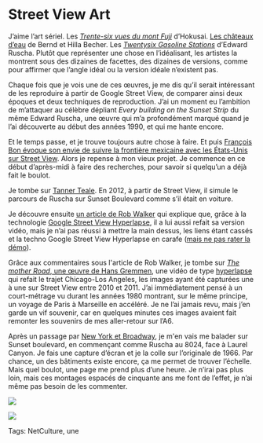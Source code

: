 # Street View Art

J’aime l’art sériel. Les [*Trente-six vues du mont Fuji*](https://fr.wikipedia.org/wiki/Trente-six_vues_du_mont_Fuji) d’Hokusai. [Les châteaux d’eau](http://www.laboiteverte.fr/bernd-et-hilla-becher/) de Bernd et Hilla Becher. Les [*Twentysix Gasoline Stations*](%20https://fr.wikipedia.org/wiki/Twentysix_Gasoline_Stations) d’Edward Ruscha. Plutôt que représenter une chose en l’idéalisant, les artistes la montrent sous des dizaines de facettes, des dizaines de versions, comme pour affirmer que l’angle idéal ou la version idéale n’existent pas.<span id="more-44803"></span>

Chaque fois que je vois une de ces œuvres, je me dis qu’il serait intéressant de les reproduire à partir de Google Street View, de comparer ainsi deux époques et deux techniques de reproduction. J’ai un moment eu l’ambition de m’attaquer au célèbre dépliant *Every building on the Sunset Strip* du même Edward Ruscha, une œuvre qui m’a profondément marqué quand je l’ai découverte au début des années 1990, et qui me hante encore.

Et le temps passe, et je trouve toujours autre chose à faire. Et puis [François Bon évoque son envie de suivre la frontière mexicaine avec les États-Unis sur Street View](http://www.tierslivre.net/krnk/spip.php?article1955). Alors je repense à mon vieux projet. Je commence en ce début d’après-midi à faire des recherches, pour savoir si quelqu’un a déjà fait le boulot.

Je tombe sur [Tanner Teale](http://www.tannerteale.com/performing-ed-ruschas-every-building-on-the-sunset-strip/). En 2012, à partir de Street View, il simule le parcours de Ruscha sur Sunset Boulevard comme s’il était en voiture.

Je découvre ensuite [un article de Rob Walker](http://designobserver.com/article.php?id=37910) qui explique que, grâce à la technologie [Google Street View Hyperlapse](http://labs.teehanlax.com/project/hyperlapse), il a lui aussi refait sa version vidéo, mais je n’ai pas réussi à mettre la main dessus, les liens étant cassés et la techno Google Street View Hyperlapse en carafe ([mais ne pas rater la démo](https://vimeo.com/63653873)).

Grâce aux commentaires sous l'article de Rob Walker, je tombe sur [*The mother Road*, une œuvre de Hans Gremmen](http://www.hansgremmen.nl/themotherroad.php), une vidéo de type [hyperlapse](https://fr.wikipedia.org/wiki/Hyperlapse) qui refait le trajet Chicago-Los Angeles, les images ayant été capturées une à une sur Street View entre 2010 et 2011. J’ai immédiatement pensé à un court-métrage vu durant les années 1980 montrant, sur le même principe, un voyage de Paris à Marseille en accéléré. Je ne l’ai jamais revu, mais j’en garde un vif souvenir, car en quelques minutes ces images avaient fait remonter les souvenirs de mes aller-retour sur l’A6.

Après un passage par [New York et Broadway](http://on-broadway.nyc/app/), je m'en vais me balader sur Sunset boulevard, en commençant comme Ruscha au 8024, face à Laurel Canyon. Je fais une capture d’écran et je la colle sur l’originale de 1966. Par chance, un des bâtiments existe encore, ça me permet de trouver l’échelle. Mais quel boulot, une page me prend plus d’une heure. Je n’irai pas plus loin, mais ces montages espacés de cinquante ans me font de l’effet, je n’ai même pas besoin de les commenter.

![](http://tcrouzet.comhttps://tcrouzet.com/images_tc/2017/01/ruscha-top.jpg)

![](http://tcrouzet.comhttps://tcrouzet.com/images_tc/2017/01/ruscha-down.jpg)



Tags: NetCulture, une